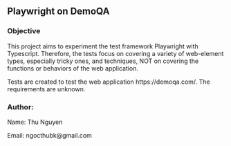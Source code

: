## Playwright on DemoQA
### Objective
<p> This project aims to experiment the test framework Playwright with Typescript.
 Therefore, the tests focus on covering a variety of web-element types, especially tricky ones, and techniques, NOT on covering the functions or behaviors of the web application. </p>

 <p>Tests are created to test the web application https://demoqa.com/. 
 The requirements are unknown.
 </p>

 ### Author:
<p> Name: Thu Nguyen
</p>
<p>
Email: ngocthubk@gmail.com
</p>

